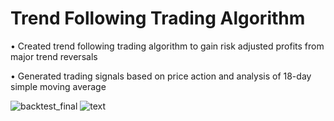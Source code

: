 # Trend Following Trading Algorithm

•	Created trend following trading algorithm to gain risk adjusted profits from major trend reversals

•	Generated trading signals based on price action and analysis of 18-day simple moving average

![backtest_final](https://user-images.githubusercontent.com/35648851/98486673-19f8d300-221f-11eb-9fdf-6d7d2b2b99ed.png)
![text](https://user-images.githubusercontent.com/35648851/98486819-dbafe380-221f-11eb-9bba-b4bc2d52dbc4.JPG)
